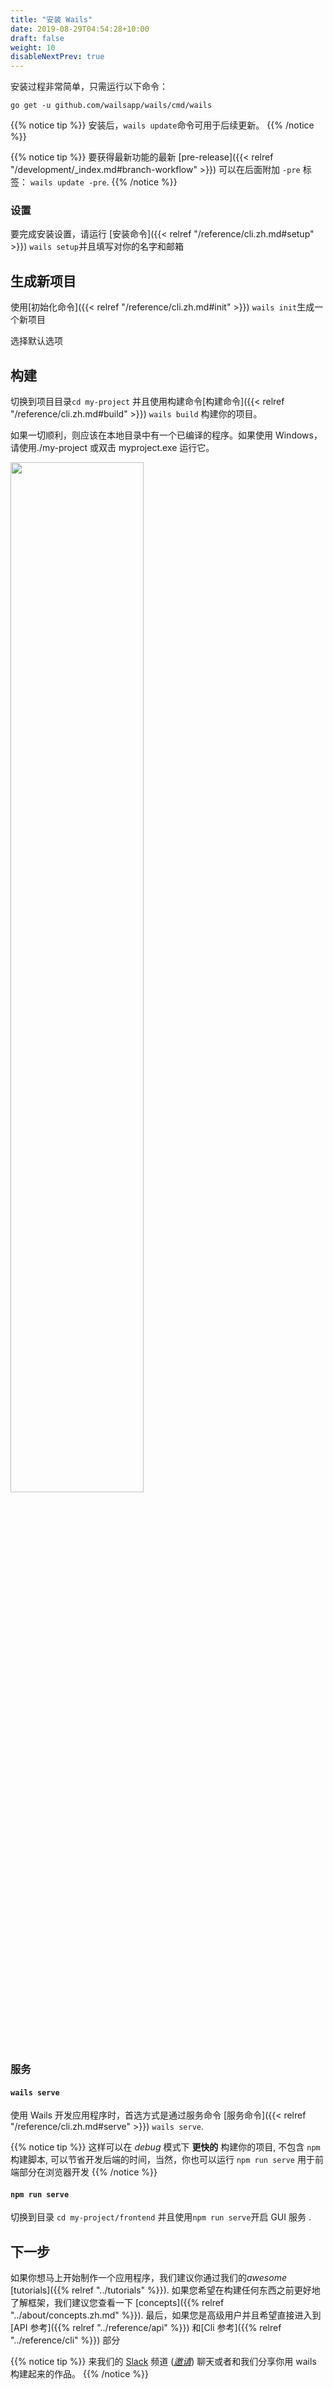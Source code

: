 ```yaml
---
title: "安装 Wails"
date: 2019-08-29T04:54:28+10:00
draft: false
weight: 10
disableNextPrev: true
---
```


安装过程非常简单，只需运行以下命令：

```
go get -u github.com/wailsapp/wails/cmd/wails
```

{{% notice tip %}}
安装后，`wails update`命令可用于后续更新。
{{% /notice %}}

{{% notice tip %}}
要获得最新功能的最新 [pre-release]({{< relref "/development/_index.md#branch-workflow" >}}) 可以在后面附加 `-pre` 标签： `wails update -pre`.
{{% /notice %}}

### 设置

要完成安装设置，请运行 [安装命令]({{< relref "/reference/cli.zh.md#setup" >}}) `wails setup`并且填写对你的名字和邮箱

## 生成新项目

使用[初始化命令]({{< relref "/reference/cli.zh.md#init" >}}) `wails init`生成一个新项目

选择默认选项

## 构建

切换到项目目录`cd my-project` 并且使用构建命令[构建命令]({{< relref "/reference/cli.zh.md#build" >}}) `wails build` 构建你的项目。

如果一切顺利，则应该在本地目录中有一个已编译的程序。如果使用 Windows，请使用./my-project 或双击 myproject.exe 运行它。

<div class="imagecontainer">
<img src="/images/app.png" style="width:65%">
</div>

### 服务

#### `wails serve`

使用 Wails 开发应用程序时，首选方式是通过服务命令 [服务命令]({{< relref "/reference/cli.zh.md#serve" >}}) `wails serve`.

{{% notice tip %}}
这样可以在 _debug_ 模式下 **更快的** 构建你的项目, 不包含 `npm` 构建脚本, 可以节省开发后端的时间，当然，你也可以运行 `npm run serve` 用于前端部分在浏览器开发
{{% /notice %}}

#### `npm run serve`

切换到目录 `cd my-project/frontend` 并且使用`npm run serve`开启 GUI 服务 .

## 下一步

如果你想马上开始制作一个应用程序，我们建议你通过我们的*awesome* [tutorials]({{% relref "../tutorials" %}}).
如果您希望在构建任何东西之前更好地了解框架，我们建议您查看一下
[concepts]({{% relref "../about/concepts.zh.md" %}}).
最后，如果您是高级用户并且希望直接进入到 [API 参考]({{% relref "../reference/api" %}}) 和[Cli 参考]({{% relref "../reference/cli" %}}) 部分

{{% notice tip %}}
来我们的 [Slack](https://gophers.slack.com/messages/CJ4P9F7MZ) 频道 ([_邀请_](https://invite.slack.golangbridge.org)) 聊天或者和我们分享你用 wails 构建起来的作品。
{{% /notice %}}
